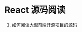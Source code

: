# React 源码阅读

1. [如何阅读大型前端开源项目的源码](https://zxc0328.github.io/2018/05/01/react-source-reading-howto/)
